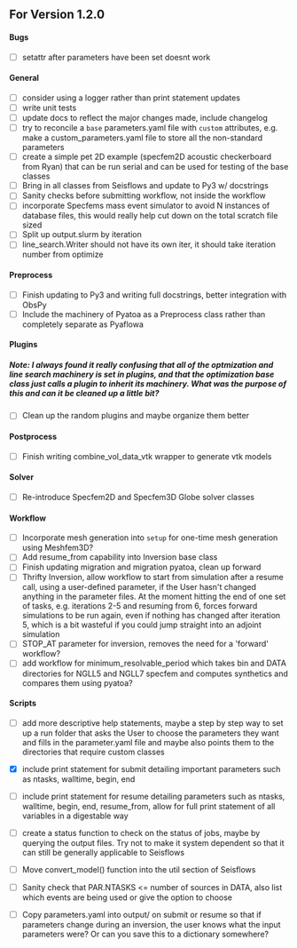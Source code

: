 ## For Version 1.2.0
#### Bugs
- [ ] setattr after parameters have been set doesnt work

#### General
- [ ] consider using a logger rather than print statement updates
- [ ] write unit tests
- [ ] update docs to reflect the major changes made, include changelog
- [ ] try to reconcile a `base` parameters.yaml file with `custom` attributes, e.g. make a custom_parameters.yaml file to store all the non-standard parameters
- [ ] create a simple pet 2D example (specfem2D acoustic checkerboard from Ryan)
      that can be run serial and can be used for testing of the base classes
- [ ] Bring in all classes from Seisflows and update to Py3 w/ docstrings
- [ ] Sanity checks before submitting workflow, not inside the workflow
- [ ] incorporate Specfems mass event simulator to avoid N instances of database files, this would really help cut down on the total scratch file sized
- [ ] Split up output.slurm by iteration
- [ ] line_search.Writer should not have its own iter, it should take iteration number from optimize

#### Preprocess
- [ ] Finish updating to Py3 and writing full docstrings, better integration 
      with ObsPy
- [ ] Include the machinery of Pyatoa as a Preprocess class rather than 
      completely separate as Pyaflowa

#### Plugins
##### Note: I always found it really confusing that all of the optmization and line search machinery is set in plugins, and that the optimization base class just calls a plugin to inherit its machinery. What was the purpose of this and can it be cleaned up a little bit?

- [ ] Clean up the random plugins and maybe organize them better

#### Postprocess
- [ ] Finish writing combine_vol_data_vtk wrapper to generate vtk models

#### Solver
- [ ] Re-introduce Specfem2D and Specfem3D Globe solver classes

#### Workflow
- [ ] Incorporate mesh generation into `setup` for one-time mesh generation using Meshfem3D?
- [ ] Add resume_from capability into Inversion base class
- [ ] Finish updating migration and migration pyatoa, clean up forward
- [ ] Thrifty Inversion, allow workflow to start from simulation after a resume call, using a user-defined parameter,
      if the User hasn't changed anything in the parameter files. At the moment hitting the end of one set of tasks, 
      e.g. iterations 2-5 and resuming from 6, forces forward simulations to be run again, even if nothing has changed
      after iteration 5, which is a bit wasteful if you could jump straight into an adjoint simulation
- [ ] STOP_AT parameter for inversion, removes the need for a 'forward' workflow?
- [ ] add workflow for minimum_resolvable_period which takes bin and DATA directories for NGLL5 and NGLL7 specfem and computes synthetics and compares them using pyatoa?

#### Scripts
- [ ] add more descriptive help statements, maybe a step by step way to set up a
      run folder that asks the User to choose the parameters they want and fills
      in the parameter.yaml file and maybe also points them to the directories
      that require custom classes
- [x] include print statement for submit detailing important parameters such
      as ntasks, walltime, begin, end
- [ ] include print statement for resume detailing parameters such as ntasks,
      walltime, begin, end, resume_from, allow for full print statement of all variables in a digestable way
- [ ] create a status function to check on the status of jobs, maybe by 
      querying the output files. Try not to make it system dependent so that it
      can still be generally applicable to Seisflows
- [ ] Move convert_model() function into the util section of Seisflows
- [ ] Sanity check that PAR.NTASKS <= number of sources in DATA, also list which events are being used or give the option to choose
- [ ] Copy parameters.yaml into output/ on submit or resume so that if parameters change during an inversion, the user knows what the
      input parameters were? Or can you save this to a dictionary somewhere?

